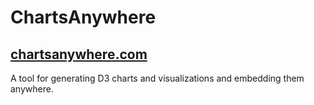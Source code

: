 # ChartsAnywhere
## [chartsanywhere.com](http://www.chartsanywhere.com)


A tool for generating D3 charts and visualizations and embedding them anywhere.

